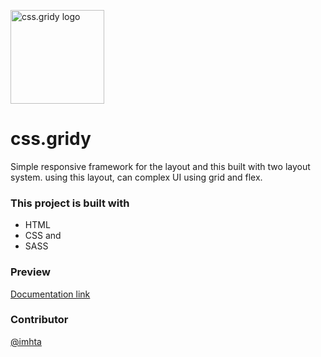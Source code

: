 <img alt="css.gridy logo"
     src="https://raw.githubusercontent.com/imhtapm/css.gridy/master/website/assets/gridy-logo.png"
     width="150">

# css.gridy
Simple responsive framework for the layout and this built with two layout system. using this layout, can complex UI using grid and flex. 

### This project is built with 
 - HTML
 - CSS and
 - SASS

### Preview 
[Documentation link](https://cssgridy.now.sh/)

### Contributor
[@imhta](https://github.com/imhta)
